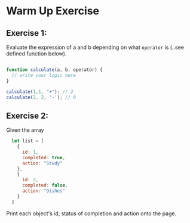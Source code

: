 # Warm Up Exercise

## Exercise 1: 

Evaluate the expression of a and b depending on what `operator` is (..see defined function below). 

```js

function calculate(a, b, operator) {
  // write your logic here
}

calculate(1,1, "+"); // 2
calculate(2, 2, '-'); // 0
```

## Exercise 2: 

Given the array 

```js 
  let list = [
    {
      id: 1, 
      completed: true,
      action: "Study"
    },
    {
      id: 2,
      completed: false, 
      action: "Dishes"
    }
  ]
```

Print each object's id, status of completion and action onto the page.
